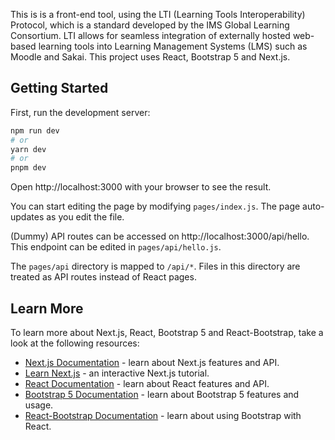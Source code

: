 This is is a front-end tool, using the LTI (Learning Tools Interoperability) Protocol, which is a standard developed by the IMS Global Learning Consortium. LTI allows for seamless integration of externally hosted web-based learning tools into Learning Management Systems (LMS) such as Moodle and Sakai. This project uses React, Bootstrap 5 and Next.js.

## Getting Started

First, run the development server:

```bash
npm run dev
# or
yarn dev
# or
pnpm dev
```

Open http://localhost:3000 with your browser to see the result.

You can start editing the page by modifying `pages/index.js`. The page auto-updates as you edit the file.

(Dummy) API routes can be accessed on http://localhost:3000/api/hello. This endpoint can be edited in `pages/api/hello.js`.

The `pages/api` directory is mapped to `/api/*`. Files in this directory are treated as API routes instead of React pages.

## Learn More

To learn more about Next.js, React, Bootstrap 5 and React-Bootstrap, take a look at the following resources:

- [Next.js Documentation](https://nextjs.org/docs) - learn about Next.js features and API.
- [Learn Next.js](https://nextjs.org/learn) - an interactive Next.js tutorial.
- [React Documentation](https://reactjs.org/docs/getting-started.html) - learn about React features and API.
- [Bootstrap 5 Documentation](https://getbootstrap.com/docs/5.0/getting-started/introduction/) - learn about Bootstrap 5 features and usage.
- [React-Bootstrap Documentation](https://react-bootstrap.github.io/getting-started/introduction/) - learn about using Bootstrap with React.
